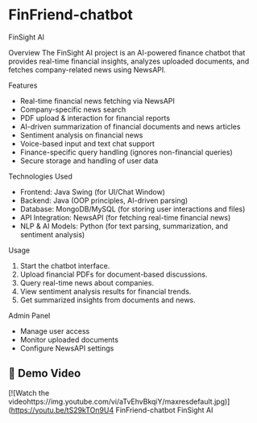 # FinFriend-chatbot
FinSight AI 

Overview
The FinSight AI project is an AI-powered finance chatbot that provides real-time financial insights, analyzes uploaded documents, and fetches company-related news using NewsAPI.

Features
- Real-time financial news fetching via NewsAPI
- Company-specific news search
- PDF upload & interaction for financial reports
- AI-driven summarization of financial documents and news articles
- Sentiment analysis on financial news
- Voice-based input and text chat support
- Finance-specific query handling (ignores non-financial queries)
- Secure storage and handling of user data

Technologies Used
- Frontend: Java Swing (for UI/Chat Window)
- Backend: Java (OOP principles, AI-driven parsing)
- Database: MongoDB/MySQL (for storing user interactions and files)
- API Integration: NewsAPI (for fetching real-time financial news)
- NLP & AI Models: Python (for text parsing, summarization, and sentiment analysis)

Usage
1. Start the chatbot interface.
2. Upload financial PDFs for document-based discussions.
3. Query real-time news about companies.
4. View sentiment analysis results for financial trends.
5. Get summarized insights from documents and news.

Admin Panel
- Manage user access
- Monitor uploaded documents
- Configure NewsAPI settings

## 🎥 Demo Video 
[![Watch the videohttps://img.youtube.com/vi/aTvEhvBkqiY/maxresdefault.jpg)](https://youtu.be/tS29kTOn9U4 FinFriend-chatbot FinSight AI
